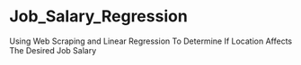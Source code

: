 # Job_Salary_Regression
Using Web Scraping and Linear Regression To Determine If Location Affects The Desired Job Salary

